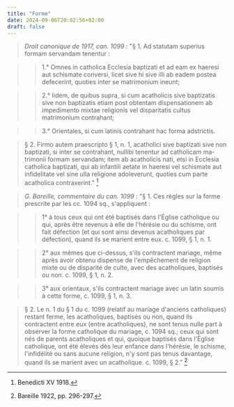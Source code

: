 ```yaml
---
title: "Forme"
date: 2024-09-06T20:02:56+02:00
draft: false
---
```



> *Droit canonique de 1917, can. 1099* : "§ 1. Ad statutam superius formam servandam tenentur : 

>> 1.° Omnes in catholica Ecclesia baptizati et ad eam ex haeresi aut schismate conversi, licet sive hi sive illi ab eadem postea defecerint, quoties inter se matrimonium ineunt; 

>> 2.° Iidem, de quibus supra, si cum acatholicis sive baptizatis sive non baptizatis etiam post obtentam dispensationem ab impedimento mixtae religionis vel disparitatis cultus matrimonium contrahant; 

>> 3.° Orientales, si cum latinis contrahant hac forma adstrictis. 

> § 2. Firmo autem praescripto § 1, n. 1, acatholici sive baptizati sive non baptizati, si inter se contrahant, nullibi tenentur ad catholicam ma- trimonii formam servandam; item ab acatholicis nati, etsi in Ecclesia catholica baptizati, qui ab infantili aetate in haeresi vel schismate aut infidelitate vel sine ulla religione adoleverunt, quoties cum parte acatholica contraxerint." [^1]

[^1]: Benedicti XV 1918.

> *G. Bareille, commentaire du can. 1099* : "§ 1. Ces règles sur la forme prescrite par les cc. 1094 sq., s'appliquent : 

>> 1° à tous ceux qui ont été baptisés dans l'Église catholique ou qui, après être revenus à elle de l'hérésie ou du schisme, ont fait défection (et qui sont ainsi devenus acatholiques par défection), quand ils se marient entre eux. c. 1099, § 1, n. 1. 

>> 2° aux mêmes que ci-dessus, s'ils contractent mariage, même après avoir obtenu dispense de l'empêchement de religion mixte ou de disparité de culte, avec des acatholiques, baptisés ou non. c. 1099, § 1, n. 2.

>> 3° aux orientaux, s'ils contractent mariage avec un latin soumis à cette forme, c. 1099, § 1, n. 3. 

> § 2. Le n. 1 du § 1 du c. 1099 (relatif au mariage d'anciens catholiques) restant ferme, les acatholiques, baptisés ou non, quand ils contractent entre eux (entre acatholiques), ne sont tenus nulle part à observer la forme catholique du mariage, c. 1094 sq.; ceux qui sont nés de parents acatholiques et qui, quoique baptisés dans l'Église catholique, ont été élevés dès leur enfance dans l'hérésie, le schisme, l'infidélité ou sans aucune religion, n'y sont pas tenus davantage, quand ils se marient avec un acatholique. c. 1099, § 2." [^2]

[^2]: Bareille 1922, pp. 296-297.

